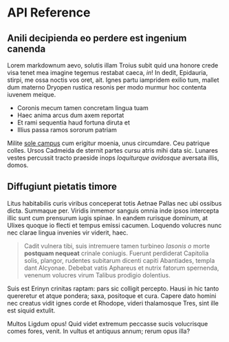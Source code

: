 # API Reference

## Anili decipienda eo perdere est ingenium canenda

Lorem markdownum aevo, solutis illam Troius subit quid una honore crede visa
tenet mea imagine tegemus restabat caeca, *in*! In dedit, Epidauria, stirpi, me
ossa noctis vos oret, ait. Ignes partu iampridem exilio tum, mallet dum materno
Dryopen rustica resonis per modo murmur hoc contenta iuvenem meique.

- Coronis mecum tamen concretam lingua tuam
- Haec anima arcus dum axem reportat
- Et rami sequentia haud fortuna diruta et
- Illius passa ramos sororum patriam

Milite [sole campus](http://www.corporis.org/) cum erigitur moenia, unus
circumdare. Ceu patrique colles. Ursos Cadmeida de sternit partes cursu atris
mihi data sic. Lunares vestes percussit tracto praeside inops *loquiturque
avidosque* aversata illis, domos.

## Diffugiunt pietatis timore

Litus habitabilis curis viribus conceperat totis Aetnae Pallas nec ubi ossibus
dicta. Summaque per. Viridis inmemor sanguis omnia inde ipsos intercepta illic
sunt cum prensurum iugis spinae. In eandem rurisque dominum, at Ulixes quoque io
flecti et tempus emissi cacumen. Loquendo volucres nunc nec clarae lingua
invenies vir viderit, haec.

> Cadit vulnera tibi, suis intremuere tamen turbineo *Iasonis o* morte
> **postquam nequeat** crinale coniugis. Fuerunt perdiderat Capitolia solis,
> plangor, rudentes subitarum dicenti capiti Abantiades, templa dant Alcyonae.
> Debebat vatis Aphareus et nutrix fatorum spernenda, venenum volucres virum
> Talibus prodigio dolentius.

Suis est Erinyn crinitas raptam: pars sic colligit percepto. Hausi in hic tanto
quereretur et atque pondera; saxa, positoque et cura. Capere dato homini nec
creatus vidit ignes corde et Rhodope, videri thalamosque Tres, sint ille est
siquid extulit.

Multos Ligdum opus! Quid videt extremum peccasse sucis volucrisque comes fores,
venit. In vultus et antiquus annum; rerum opus illa?
